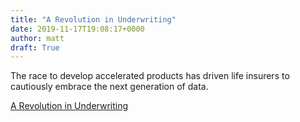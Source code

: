 ```yaml
---
title: "A Revolution in Underwriting"
date: 2019-11-17T19:08:17+0000
author: matt
draft: True
---
```

The race to develop accelerated products has driven life insurers to cautiously embrace the next generation of data.

[ A Revolution in Underwriting ]( http://news.ambest.com/articlecontent.aspx?pc=1009&amp;AltSrc=108&amp;refnum=284674 )
